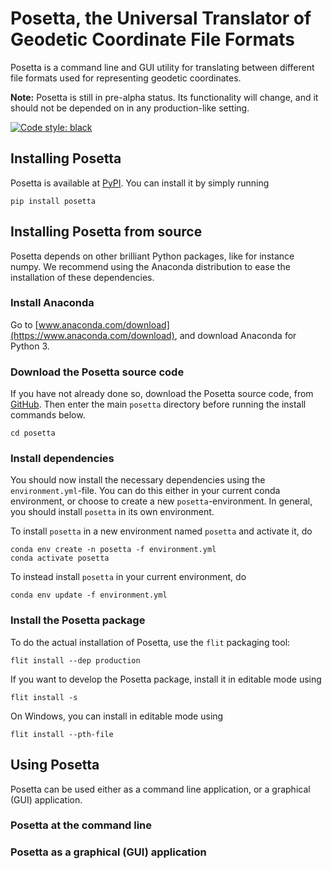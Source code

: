 # Posetta, the Universal Translator of Geodetic Coordinate File Formats

Posetta is a command line and GUI utility for translating between different
file formats used for representing geodetic coordinates.

**Note:** Posetta is still in pre-alpha status. Its functionality will change,
  and it should not be depended on in any production-like setting.

[![Code style: black](https://img.shields.io/badge/code%20style-black-000000.svg)](https://github.com/ambv/black)


## Installing Posetta

Posetta is available at [PyPI](https://pypi.org/project/posetta/). You can
install it by simply running

    pip install posetta


## Installing Posetta from source

Posetta depends on other brilliant Python packages, like for instance numpy. We
recommend using the Anaconda distribution to ease the installation of these
dependencies.

### Install Anaconda

Go to [www.anaconda.com/download](https://www.anaconda.com/download), and
download Anaconda for Python 3.


### Download the Posetta source code

If you have not already done so, download the Posetta source code, from
[GitHub](https://github.com/NordicGeodesy/posetta). Then enter the main
`posetta` directory before running the install commands below.

    cd posetta


### Install dependencies

You should now install the necessary dependencies using the
`environment.yml`-file. You can do this either in your current conda
environment, or choose to create a new `posetta`-environment. In general, you
should install `posetta` in its own environment.

To install `posetta` in a new environment named `posetta` and activate it, do

    conda env create -n posetta -f environment.yml
    conda activate posetta

To instead install `posetta` in your current environment, do

    conda env update -f environment.yml


### Install the Posetta package

To do the actual installation of Posetta, use the `flit` packaging tool:

    flit install --dep production

If you want to develop the Posetta package, install it in editable mode using

    flit install -s

On Windows, you can install in editable mode using

    flit install --pth-file


## Using Posetta

Posetta can be used either as a command line application, or a graphical (GUI)
application.


### Posetta at the command line



### Posetta as a graphical (GUI) application



